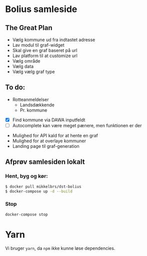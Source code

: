 # Bolius samleside

## The Great Plan
 - Vælg kommune ud fra indtastet adresse
 - Lav modul til graf-widget
  - Skal give en graf baseret på url
 - Lav platform til at customize url
  - Vælg område
  - Vælg data
  - Vælg vælg graf type

## To do:
- Rotteanmeldelser
    - Landsdækkende
    - Pr. kommune

- [x] Find kommune via DAWA inputfeldt
 - [ ] Autocomplete kan være meget pænere, men funktionen er der
- Mulighed for API kald for at hente en graf
- Mulighed for at overlaye kommuner
- Landing page til graf-generation


## Afprøv samlesiden lokalt

### Hent, byg og kør:
```bash
$ docker pull mikkelbrs/dst-bolius
$ docker-compose up -d --build  
```

### Stop
```bash
docker-compose stop
```

# Yarn
Vi bruger `yarn`, da `npm` ikke kunne løse dependencies.